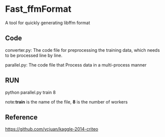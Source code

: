 # Fast_ffmFormat
A tool for quickly generating libffm format

## Code

converter.py: The code file for preprocessing the training data, which needs to be processed line by line.

parallel.py: The code file that Process data in a multi-process manner

## RUN

python parallel.py train 8

note:**train** is the name of the file, **8** is the number of workers

## Reference

https://github.com/ycjuan/kaggle-2014-criteo

